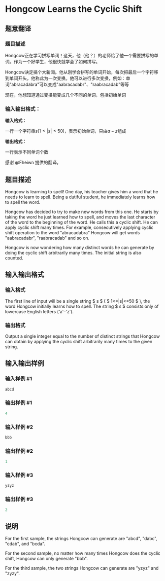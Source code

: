 # Hongcow Learns the Cyclic Shift

## 题意翻译

### 题目描述

Hongcow正在学习拼写单词！这天，他（他？）的老师给了他一个需要拼写的单词。作为一个好学生，他很快就学会了如何拼写。

Hongcow决定搞个大新闻。他从刚学会拼写的单词开始，每次把最后一个字符移到单词开头。他称此为一次变换。他可以进行多次变换，例如：单词"abracadabra"可以变成"aabracadabr"、"raabracadab"等等

现在，他想知道通过变换能变成几个不同的单词，包括初始单词

### 输入输出格式：

**输入格式：**

一行一个字符串$s(1\leq|s|\leq 50)$，表示初始单词，只由$a-z$组成

**输出格式：**

一行表示不同单词个数

感谢 @Fheiwn 提供的翻译。

## 题目描述

Hongcow is learning to spell! One day, his teacher gives him a word that he needs to learn to spell. Being a dutiful student, he immediately learns how to spell the word.

Hongcow has decided to try to make new words from this one. He starts by taking the word he just learned how to spell, and moves the last character of the word to the beginning of the word. He calls this a cyclic shift. He can apply cyclic shift many times. For example, consecutively applying cyclic shift operation to the word "abracadabra" Hongcow will get words "aabracadabr", "raabracadab" and so on.

Hongcow is now wondering how many distinct words he can generate by doing the cyclic shift arbitrarily many times. The initial string is also counted.

## 输入输出格式

### 输入格式

The first line of input will be a single string $ s $ ( $ 1<=|s|<=50 $ ), the word Hongcow initially learns how to spell. The string $ s $ consists only of lowercase English letters ('a'–'z').

### 输出格式

Output a single integer equal to the number of distinct strings that Hongcow can obtain by applying the cyclic shift arbitrarily many times to the given string.

## 输入输出样例

### 输入样例 #1

```cpp
abcd

```
### 输出样例 #1

```cpp
4

```
### 输入样例 #2

```cpp
bbb

```
### 输出样例 #2

```cpp
1

```
### 输入样例 #3

```cpp
yzyz

```
### 输出样例 #3

```cpp
2

```
## 说明

For the first sample, the strings Hongcow can generate are "abcd", "dabc", "cdab", and "bcda".

For the second sample, no matter how many times Hongcow does the cyclic shift, Hongcow can only generate "bbb".

For the third sample, the two strings Hongcow can generate are "yzyz" and "zyzy".

